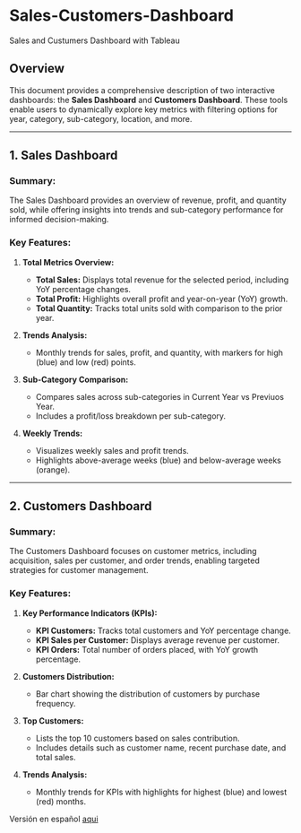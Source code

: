 # Sales-Customers-Dashboard
Sales and Custumers Dashboard with Tableau 

## Overview

This document provides a comprehensive description of two interactive dashboards: the **Sales Dashboard** and **Customers Dashboard**. These tools enable users to dynamically explore key metrics with filtering options for year, category, sub-category, location, and more.

---

## 1. Sales Dashboard

### Summary:

The Sales Dashboard provides an overview of revenue, profit, and quantity sold, while offering insights into trends and sub-category performance for informed decision-making.

### Key Features:

1. **Total Metrics Overview:**
    
    - **Total Sales:** Displays total revenue for the selected period, including YoY percentage changes.
    - **Total Profit:** Highlights overall profit and year-on-year (YoY) growth.
    - **Total Quantity:** Tracks total units sold with comparison to the prior year.
2. **Trends Analysis:**
    
    - Monthly trends for sales, profit, and quantity, with markers for high (blue) and low (red) points.
3. **Sub-Category Comparison:**
    
    - Compares sales across sub-categories in Current Year vs Previuos Year.
    - Includes a profit/loss breakdown per sub-category.
4. **Weekly Trends:**
    
    - Visualizes weekly sales and profit trends.
    - Highlights above-average weeks (blue) and below-average weeks (orange).

---

## 2. Customers Dashboard

### Summary:

The Customers Dashboard focuses on customer metrics, including acquisition, sales per customer, and order trends, enabling targeted strategies for customer management.

### Key Features:

1. **Key Performance Indicators (KPIs):**
    
    - **KPI Customers:** Tracks total customers and YoY percentage change.
    - **KPI Sales per Customer:** Displays average revenue per customer.
    - **KPI Orders:** Total number of orders placed, with YoY growth percentage.
2. **Customers Distribution:**
    
    - Bar chart showing the distribution of customers by purchase frequency.
3. **Top Customers:**
    
    - Lists the top 10 customers based on sales contribution.
    - Includes details such as customer name, recent purchase date, and total sales.
4. **Trends Analysis:**
    
    - Monthly trends for KPIs with highlights for highest (blue) and lowest (red) months.

Versión en español [aqui](README-ES.md) 
